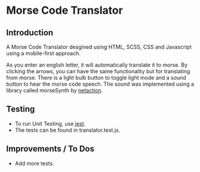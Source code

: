 # Morse Code Translator

## Introduction
A Morse Code Translator desgined using HTML, SCSS, CSS and Javascript using a mobile-first approach.

As you enter an english letter, it will automatically translate it to morse. By clicking the arrows, you can have the same functionality but for translating from morse. There is a light bulb button to toggle light mode and a sound button to hear the morse code speech. The sound was implemented using a library called morseSynth by [netaction](https://github.com/netAction/morseSynth).

## Testing
* To run Unit Testing, use [jest](https://jestjs.io/).
* The tests can be found  in translator.test.js.

## Improvements / To Dos

* Add more tests.
